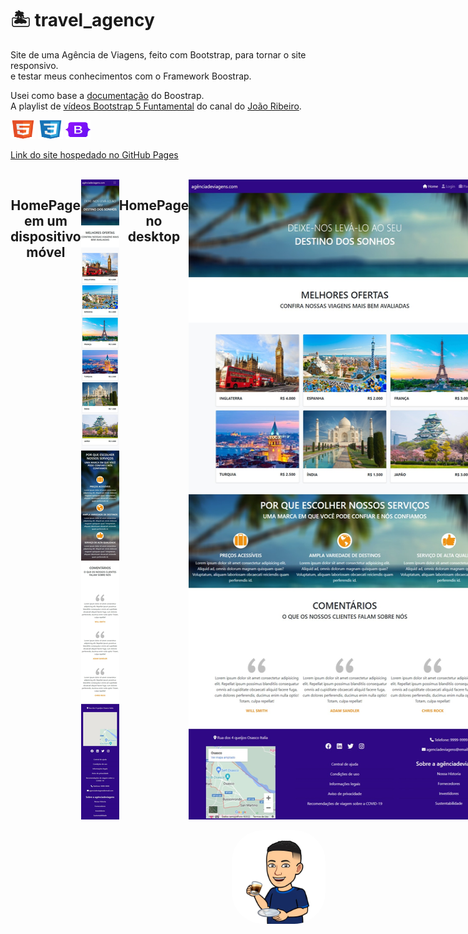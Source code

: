 # 🏝️ travel_agency 
 Site de uma Agência de Viagens, feito com Bootstrap, para tornar o site responsivo. <br>
 e testar meus conhecimentos com o Framework Boostrap.
 
 Usei como base a <a href='https://getbootstrap.com/docs/5.1/getting-started/introduction/'>documentação</a> do Boostrap.<br>
 A playlist de <a href='https://www.youtube.com/playlist?list=PLXik_5Br-zO-iwhAe12sirOo_LZ0t-qEm'>vídeos Bootstrap 5 Funtamental</a> do canal do <a href='https://www.youtube.com/c/JLDRPT'>João Ribeiro</a>.
 
 <div style="display: inline_block">
 
 <img align="rigth" alt="HTML" height="30" width="40" src="https://raw.githubusercontent.com/devicons/devicon/master/icons/html5/html5-original.svg">
 
 <img align="rigth" alt="CSS" height="30" width="40" src="https://raw.githubusercontent.com/devicons/devicon/master/icons/css3/css3-original.svg">
 
 <img align="rigth" alt="Bootstrap" height="30" width="40" src="https://raw.githubusercontent.com/devicons/devicon/master/icons/bootstrap/bootstrap-original.svg">
 
 </div>
 
 <a href='https://matheusfcardoso.github.io/travel_agency/'>Link do site hospedado no GitHub Pages</a>
 
<br>
<div style="display: flex" align="center" >

  <h2>HomePage em um dispositivo móvel</h2>
  <img style="width: 400px" src="https://github.com/MatheusFCardoso/travel_agency/blob/main/images/previewPhone.jpeg">
  
  <h2>HomePage no desktop</h2>
  <img  src="https://github.com/MatheusFCardoso/travel_agency/blob/main/images/preview.jpeg">
  
</div>

<div style="display: inline_block"><br>
  
  <img align="right" alt="Theu-Avatar" height="150" style="border-radius:50px;" src="https://github.com/MatheusFCardoso/MatheusFCardoso/blob/main/img/coffe-time.png">
  
</div>
 
 

